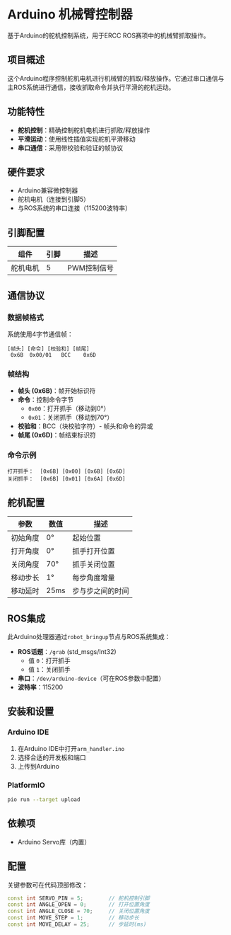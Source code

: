 # Arduino 机械臂控制器

基于Arduino的舵机控制系统，用于ERCC ROS赛项中的机械臂抓取操作。

## 项目概述

这个Arduino程序控制舵机电机进行机械臂的抓取/释放操作。它通过串口通信与主ROS系统进行通信，接收抓取命令并执行平滑的舵机运动。

## 功能特性

- **舵机控制**：精确控制舵机电机进行抓取/释放操作
- **平滑运动**：使用线性插值实现舵机平滑移动
- **串口通信**：采用带校验和验证的帧协议

## 硬件要求

- Arduino兼容微控制器
- 舵机电机（连接到引脚5）
- 与ROS系统的串口连接（115200波特率）

## 引脚配置

| 组件 | 引脚 | 描述 |
|------|------|------|
| 舵机电机 | 5 | PWM控制信号 |

## 通信协议

### 数据帧格式
系统使用4字节通信帧：

```
[帧头] [命令] [校验和] [帧尾]
 0x6B  0x00/01   BCC    0x6D
```

### 帧结构
- **帧头 (0x6B)**：帧开始标识符
- **命令**：控制命令字节
  - `0x00`：打开抓手（移动到0°）
  - `0x01`：关闭抓手（移动到70°）
- **校验和**：BCC（块校验字符）- 帧头和命令的异或
- **帧尾 (0x6D)**：帧结束标识符

### 命令示例
```
打开抓手：  [0x6B] [0x00] [0x6B] [0x6D]
关闭抓手：  [0x6B] [0x01] [0x6A] [0x6D]
```

## 舵机配置

| 参数 | 数值 | 描述 |
|------|------|------|
| 初始角度 | 0° | 起始位置 |
| 打开角度 | 0° | 抓手打开位置 |
| 关闭角度 | 70° | 抓手关闭位置 |
| 移动步长 | 1° | 每步角度增量 |
| 移动延时 | 25ms | 步与步之间的时间 |


## ROS集成

此Arduino处理器通过`robot_bringup`节点与ROS系统集成：

- **ROS话题**：`/grab` (std_msgs/Int32)
  - 值 `0`：打开抓手
  - 值 `1`：关闭抓手
- **串口**：`/dev/arduino-device`（可在ROS参数中配置）
- **波特率**：115200

## 安装和设置

### Arduino IDE
1. 在Arduino IDE中打开`arm_handler.ino`
2. 选择合适的开发板和端口
3. 上传到Arduino

### PlatformIO
```bash
pio run --target upload
```

## 依赖项
- Arduino Servo库（内置）

## 配置

关键参数可在代码顶部修改：

```cpp
const int SERVO_PIN = 5;        // 舵机控制引脚
const int ANGLE_OPEN = 0;       // 打开位置角度
const int ANGLE_CLOSE = 70;     // 关闭位置角度
const int MOVE_STEP = 1;        // 移动步长
const int MOVE_DELAY = 25;      // 步延时(ms)
```


